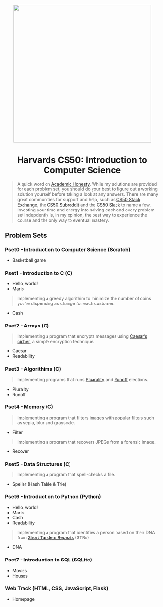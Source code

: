 <div style="text-align: center;">
    <img src="https://i.ytimg.com/vi/FsYdgKO4AQU/maxresdefault.jpg" height="450"/>
    <h1>Harvards CS50: Introduction to Computer Science</h1>
</div>

> A quick word on [Academic Honesty](https://cs50.harvard.edu/x/2020/syllabus/#academic-honesty). While my solutions are provided for each problem set, you should do your best to figure out a working solution yourself before taking a look at any answers. There are many great communities for support and help, such as [CS50 Stack Exchange](https://cs50.stackexchange.com/), the [CS50 Subreddit](https://www.reddit.com/r/cs50/) and the [CS50 Slack](http://cs50.edx.org/slack) to name a few. Investing your time and energy into solving each and every problem set indepdently is, in my opinion, the best way to experience the course and the only way to eventual mastery.

## Problem Sets

### Pset0 - Introduction to Computer Science (Scratch)

- Basketball game

### Pset1 - Introduction to C (C)

- Hello, world!
- Mario
> Implementing a greedy algorithim to minimize the number of coins you’re dispensing as change for each customer.
- Cash

### Pset2 - Arrays (C)

> Implementing a program that encrypts messages using [Caesar’s cipher](https://en.wikipedia.org/wiki/Caesar_cipher), a simple encryption technique.

- Caesar
- Readability

### Pset3 - Algorithims (C)

> Implementing programs that runs [Pluarality](https://en.wikipedia.org/wiki/Plurality_voting) and [Runoff](https://www.ncsl.org/research/elections-and-campaigns/primary-runoff-elections.aspx) elections.

- Plurality
- Runoff

### Pset4 - Memory (C)

> Implementing a program that filters images with popular filters such as sepia, blur and grayscale.

- Filter
> Implementing a program that recovers JPEGs from a forensic image.
- Recover

### Pset5 - Data Structures (C)

> Implementing a program that spell-checks a file.

- Speller (Hash Table & Trie)

### Pset6 - Introduction to Python (Python)

- Hello, world!
- Mario
- Cash
- Readability
> Implementing a program that identifies a person based on their DNA from [Short Tandem Repeats](https://en.wikipedia.org/wiki/STR_analysis) (STRs)
- DNA

### Pset7 - Introduction to SQL (SQLite)

- Movies
- Houses

### Web Track (HTML, CSS, JavaScript, Flask)

- Homepage

